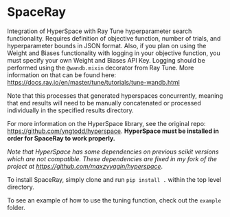 # SpaceRay
Integration of HyperSpace with Ray Tune hyperparameter search functionality. Requires definition of objective function, number of trials, and hyperparameter bounds in JSON format. Also, if you plan on using the Weight and Biases functionality with logging in your objective function, you must specify your own Weight and Biases API Key. Logging should be performed using the `@wandb.mixin` decorator from Ray Tune.
More information on that can be found here: https://docs.ray.io/en/master/tune/tutorials/tune-wandb.html

Note that this processes that generated hyperspaces concurrently, meaning that end results will need to be manually concatenated or processed individually in the specified results directory. 

For more information on the HyperSpace library, see the original repo: https://github.com/yngtodd/hyperspace. __HyperSpace must be installed in order for SpaceRay to work properly.__

_Note that HyperSpace has some dependencies on previous scikit versions which are not compatible. These dependencies are fixed in my fork of the project at https://github.com/maxzvyagin/hyperspace_.

To install SpaceRay, simply clone and run `pip install .` within the top level directory.

To see an example of how to use the tuning function, check out the `example` folder.